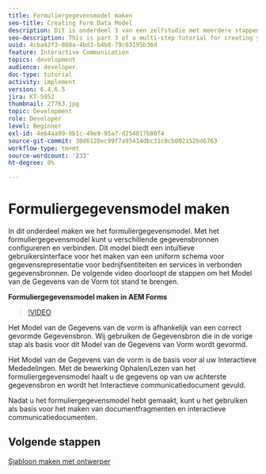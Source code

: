 ```yaml
---
title: Formuliergegevensmodel maken
seo-title: Creating Form Data Model
description: Dit is onderdeel 3 van een zelfstudie met meerdere stappen voor het maken van uw eerste interactieve communicatiedocument. In dit onderdeel maken we het formuliergegevensmodel. Het Model van de Gegevens van de vorm staat u toe om met ongelijksoortige gegevensbronnen te vormen en te verbinden.Het verstrekt een intuïtieve gebruikersinterface om een verenigd schema van de gegevensvertegenwoordiging van bedrijfsentiteiten en de diensten over verbonden gegevensbronnen tot stand te brengen.De volgende video loopt door de stappen om het Model van de Gegevens van de Vorm te creëren.
seo-description: This is part 3 of a multi-step tutorial for creating your first interactive communications document. In this part, we will create Form Data Model. Form Data Model allows you to configure and connect to disparate data sources.It provides an intuitive user interface to create a unified data representation schema of business entities and services across connected data sources. The following video walks through the steps to create Form Data Model.
uuid: 4cba42f3-860a-4bd3-b4b0-79c63195b36d
feature: Interactive Communication
topics: development
audience: developer
doc-type: tutorial
activity: implement
version: 6.4,6.5
jira: KT-5952
thumbnail: 27763.jpg
topic: Development
role: Developer
level: Beginner
exl-id: 4e64aa99-0b1c-49e9-95a7-d254017b80f4
source-git-commit: 30d6120ec99f7a95414dbc31c0cb002152bd6763
workflow-type: tm+mt
source-wordcount: '233'
ht-degree: 0%

---
```


# Formuliergegevensmodel maken

In dit onderdeel maken we het formuliergegevensmodel. Met het formuliergegevensmodel kunt u verschillende gegevensbronnen configureren en verbinden. Dit model biedt een intuïtieve gebruikersinterface voor het maken van een uniform schema voor gegevensrepresentatie voor bedrijfsentiteiten en services in verbonden gegevensbronnen. De volgende video doorloopt de stappen om het Model van de Gegevens van de Vorm tot stand te brengen.

**Formuliergegevensmodel maken in AEM Forms**

>[!VIDEO](https://video.tv.adobe.com/v/27763?quality=12&learn=on)

Het Model van de Gegevens van de vorm is afhankelijk van een correct gevormde Gegevensbron. Wij gebruiken de Gegevensbron die in de vorige stap als basis voor dit Model van de Gegevens van Vorm wordt gevormd.

Het Model van de Gegevens van de vorm is de basis voor al uw Interactieve Mededelingen. Met de bewerking Ophalen/Lezen van het formuliergegevensmodel haalt u de gegevens op van uw achterste gegevensbron en wordt het Interactieve communicatiedocument gevuld.

Nadat u het formuliergegevensmodel hebt gemaakt, kunt u het gebruiken als basis voor het maken van documentfragmenten en interactieve communicatiedocumenten.

## Volgende stappen

[Sjabloon maken met ontwerper](./create-xdp-layout-using-forms-designer.md)
